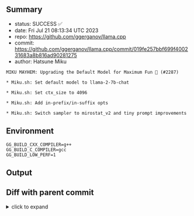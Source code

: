 ## Summary

- status: SUCCESS ✅
- date:   Fri Jul 21 08:13:34 UTC 2023
- repo:   https://github.com/ggerganov/llama.cpp
- commit: https://github.com/ggerganov/llama.cpp/commit/019fe257bbf699f400231683a8b816ad90281275
- author: Hatsune Miku
```
MIKU MAYHEM: Upgrading the Default Model for Maximum Fun 🎉 (#2287)

* Miku.sh: Set default model to llama-2-7b-chat

* Miku.sh: Set ctx_size to 4096

* Miku.sh: Add in-prefix/in-suffix opts

* Miku.sh: Switch sampler to mirostat_v2 and tiny prompt improvements
```

## Environment

```
GG_BUILD_CXX_COMPILER=g++
GG_BUILD_C_COMPILER=gcc
GG_BUILD_LOW_PERF=1
```

## Output

## Diff with parent commit

<details><summary>click to expand</summary>

```diff
--- /home/ggml/results/llama.cpp/e6/8c96f7fee8fc22814a4a1209ffc97bbf35f7bd/ggml-0-x86-cpu-low-perf/stdall	2023-07-21 07:44:42.020767622 +0000
+++ /home/ggml/results/llama.cpp/01/9fe257bbf699f400231683a8b816ad90281275/ggml-0-x86-cpu-low-perf/stdall	2023-07-21 08:13:34.279788857 +0000
@@ -1,6 +1,6 @@
 mkdir: cannot create directory ‘/mnt/llama.cpp’: Permission denied
-rm: cannot remove '/home/ggml/results/llama.cpp/e6/8c96f7fee8fc22814a4a1209ffc97bbf35f7bd/ggml-0-x86-cpu-low-perf/*.log': No such file or directory
-rm: cannot remove '/home/ggml/results/llama.cpp/e6/8c96f7fee8fc22814a4a1209ffc97bbf35f7bd/ggml-0-x86-cpu-low-perf/*.exit': No such file or directory
-rm: cannot remove '/home/ggml/results/llama.cpp/e6/8c96f7fee8fc22814a4a1209ffc97bbf35f7bd/ggml-0-x86-cpu-low-perf/*.md': No such file or directory
-0.00user 0.00system 0:00.00elapsed 100%CPU (0avgtext+0avgdata 3776maxresident)k
-0inputs+8outputs (0major+1572minor)pagefaults 0swaps
+rm: cannot remove '/home/ggml/results/llama.cpp/01/9fe257bbf699f400231683a8b816ad90281275/ggml-0-x86-cpu-low-perf/*.log': No such file or directory
+rm: cannot remove '/home/ggml/results/llama.cpp/01/9fe257bbf699f400231683a8b816ad90281275/ggml-0-x86-cpu-low-perf/*.exit': No such file or directory
+rm: cannot remove '/home/ggml/results/llama.cpp/01/9fe257bbf699f400231683a8b816ad90281275/ggml-0-x86-cpu-low-perf/*.md': No such file or directory
+0.00user 0.00system 0:00.00elapsed 100%CPU (0avgtext+0avgdata 3748maxresident)k
+0inputs+8outputs (0major+1527minor)pagefaults 0swaps
```
</details>

